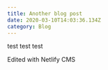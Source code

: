 ```yaml
---
title: Another blog post
date: 2020-03-10T14:03:36.134Z
category: Blog
---
```

test test test



Edited with Netlify CMS